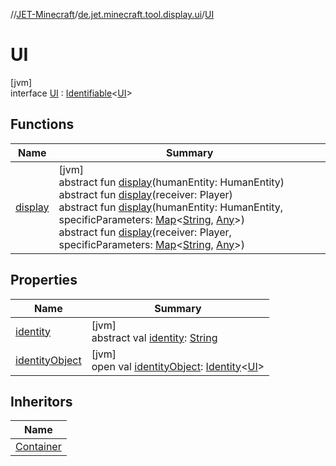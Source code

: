 //[JET-Minecraft](../../../index.md)/[de.jet.minecraft.tool.display.ui](../index.md)/[UI](index.md)

# UI

[jvm]\
interface [UI](index.md) : [Identifiable](../../../../JET-Native/-j-e-t--native/de.jet.library.tool.smart.identification/-identifiable/index.md)&lt;[UI](index.md)&gt;

## Functions

| Name | Summary |
|---|---|
| [display](display.md) | [jvm]<br>abstract fun [display](display.md)(humanEntity: HumanEntity)<br>abstract fun [display](display.md)(receiver: Player)<br>abstract fun [display](display.md)(humanEntity: HumanEntity, specificParameters: [Map](https://kotlinlang.org/api/latest/jvm/stdlib/kotlin.collections/-map/index.html)&lt;[String](https://kotlinlang.org/api/latest/jvm/stdlib/kotlin/-string/index.html), [Any](https://kotlinlang.org/api/latest/jvm/stdlib/kotlin/-any/index.html)&gt;)<br>abstract fun [display](display.md)(receiver: Player, specificParameters: [Map](https://kotlinlang.org/api/latest/jvm/stdlib/kotlin.collections/-map/index.html)&lt;[String](https://kotlinlang.org/api/latest/jvm/stdlib/kotlin/-string/index.html), [Any](https://kotlinlang.org/api/latest/jvm/stdlib/kotlin/-any/index.html)&gt;) |

## Properties

| Name | Summary |
|---|---|
| [identity](index.md#2001442881%2FProperties%2F-726029290) | [jvm]<br>abstract val [identity](index.md#2001442881%2FProperties%2F-726029290): [String](https://kotlinlang.org/api/latest/jvm/stdlib/kotlin/-string/index.html) |
| [identityObject](../../de.jet.minecraft.tool.timing.cooldown/-cooldown/index.md#-527806782%2FProperties%2F-726029290) | [jvm]<br>open val [identityObject](../../de.jet.minecraft.tool.timing.cooldown/-cooldown/index.md#-527806782%2FProperties%2F-726029290): [Identity](../../../../JET-Native/-j-e-t--native/de.jet.library.tool.smart.identification/-identity/index.md)&lt;[UI](index.md)&gt; |

## Inheritors

| Name |
|---|
| [Container](../../de.jet.minecraft.tool.display.ui.inventory/-container/index.md) |
